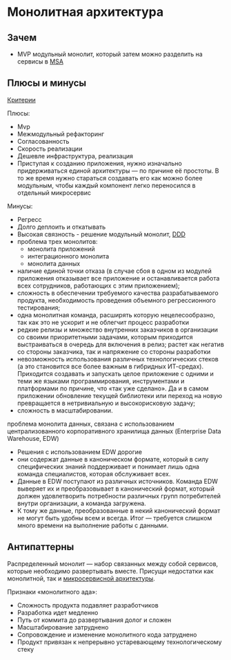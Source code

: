 # Монолитная архитектура

## Зачем

- MVP модульный монолит, который затем можно разделить на сервисы в [MSA](msa.md)

## Плюсы и минусы

[Критерии](../arch.criteria.md)

Плюсы:

- Mvp
- Межмодульный рефакторинг
- Согласованность
- Скорость реализации
- Дешевле инфраструктура, реализация
- Приступая к созданию приложения, нужно изначально придерживаться единой архитектуры — по причине её простоты. В то же время нужно стараться создавать его как можно более модульным, чтобы каждый компонент легко переносился в отдельный микросервис

Минусы:

- Регресс
- Долго деплоить и откатывать
- Высокая связность - решение модульный монолит, [DDD](../pattern/ddd.md)
- проблема трех монолитов:
  - монолита приложений
  - интеграционного монолита
  - монолита данных
- наличие единой точки отказа (в случае сбоя в одном из модулей приложения отказывает все приложение и останавливается работа всех сотрудников, работающих с этим приложением);
- сложность в обеспечении требуемого качества разрабатываемого продукта, необходимость проведения объемного регрессионного тестирования;
- одна монолитная команда, расширять которую нецелесообразно, так как это не ускорит и не облегчит процесс разработки
- редкие релизы и множество внутренних заказчиков в организации со своими приоритетными задачами, которым приходится выстраиваться в очередь для включения в релиз; растет как негатив со стороны заказчика, так и напряжение со стороны разработки
- невозможность использования различных технологических стеков (а это становится все более важным в гибридных ИТ-средах). Приходится создавать и запускать целое приложение с одними и теми же языками программирования, инструментами и платформами по причине, что «так уже сделано». Да и в самом приложении обновление текущей библиотеки или переход на новую превращается в нетривиальную и высокорисковую задачу;
- сложность в масштабировании.

проблема монолита данных, связана с использованием централизованного корпоративного хранилища данных (Enterprise Data Warehouse, EDW)

- Решения с использованием EDW дорогие
- они содержат данные в каноническом формате, который в силу специфических знаний поддерживает и понимает лишь одна команда специалистов, которая обслуживает всех.
- Данные в EDW поступают из различных источников. Команда EDW выверяет их и преобразовывает в канонический формат, который должен удовлетворить потребности различных групп потребителей внутри организации, а команда загружена.
- К тому же данные, преобразованные в некий канонический формат не могут быть удобны всем и всегда. Итог — требуется слишком много времени на выполнение работы с данными.

## Антипаттерны

Распределенный монолит — набор связанных между собой сервисов, которые необходимо развертывать вместе.
Присущи недостатки как монолитной, так и [микросервисной архитектуры](msa.md).

Признаки «монолитного ада»:

- Сложность продукта подавляет разработчиков
- Разработка идет медленно
- Путь от коммита до развертывания долог и сложен
- Масштабирование затруднено
- Сопровождение и изменение монолитного кода затруднено
- Продукт привязан к непрерывно устаревающему технологическому стеку
